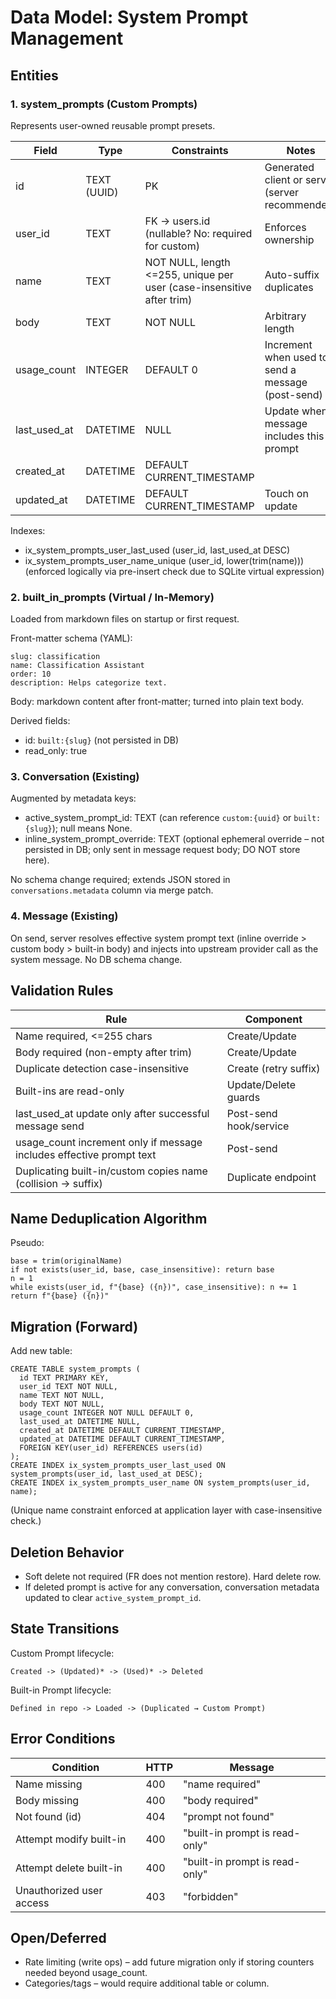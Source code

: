 # Data Model: System Prompt Management

## Entities

### 1. system_prompts (Custom Prompts)
Represents user-owned reusable prompt presets.

| Field | Type | Constraints | Notes |
|-------|------|------------|-------|
| id | TEXT (UUID) | PK | Generated client or server (server recommended) |
| user_id | TEXT | FK -> users.id (nullable? No: required for custom) | Enforces ownership |
| name | TEXT | NOT NULL, length <=255, unique per user (case-insensitive after trim) | Auto-suffix duplicates |
| body | TEXT | NOT NULL | Arbitrary length |
| usage_count | INTEGER | DEFAULT 0 | Increment when used to send a message (post-send) |
| last_used_at | DATETIME | NULL | Update when message includes this prompt |
| created_at | DATETIME | DEFAULT CURRENT_TIMESTAMP |  |
| updated_at | DATETIME | DEFAULT CURRENT_TIMESTAMP | Touch on update |

Indexes:
- ix_system_prompts_user_last_used (user_id, last_used_at DESC)
- ix_system_prompts_user_name_unique (user_id, lower(trim(name))) (enforced logically via pre-insert check due to SQLite virtual expression)

### 2. built_in_prompts (Virtual / In-Memory)
Loaded from markdown files on startup or first request.

Front-matter schema (YAML):
```
slug: classification
name: Classification Assistant
order: 10
description: Helps categorize text.
```
Body: markdown content after front-matter; turned into plain text body.

Derived fields:
- id: `built:{slug}` (not persisted in DB)
- read_only: true

### 3. Conversation (Existing)
Augmented by metadata keys:
- active_system_prompt_id: TEXT (can reference `custom:{uuid}` or `built:{slug}`); null means None.
- inline_system_prompt_override: TEXT (optional ephemeral override – not persisted in DB; only sent in message request body; DO NOT store here).

No schema change required; extends JSON stored in `conversations.metadata` column via merge patch.

### 4. Message (Existing)
On send, server resolves effective system prompt text (inline override > custom body > built-in body) and injects into upstream provider call as the system message. No DB schema change.

## Validation Rules
| Rule | Component |
|------|-----------|
| Name required, <=255 chars | Create/Update |
| Body required (non-empty after trim) | Create/Update |
| Duplicate detection case-insensitive | Create (retry suffix) |
| Built-ins are read-only | Update/Delete guards |
| last_used_at update only after successful message send | Post-send hook/service |
| usage_count increment only if message includes effective prompt text | Post-send |
| Duplicating built-in/custom copies name (collision -> suffix) | Duplicate endpoint |

## Name Deduplication Algorithm
Pseudo:
```
base = trim(originalName)
if not exists(user_id, base, case_insensitive): return base
n = 1
while exists(user_id, f"{base} ({n})", case_insensitive): n += 1
return f"{base} ({n})"
```

## Migration (Forward)
Add new table:
```
CREATE TABLE system_prompts (
  id TEXT PRIMARY KEY,
  user_id TEXT NOT NULL,
  name TEXT NOT NULL,
  body TEXT NOT NULL,
  usage_count INTEGER NOT NULL DEFAULT 0,
  last_used_at DATETIME NULL,
  created_at DATETIME DEFAULT CURRENT_TIMESTAMP,
  updated_at DATETIME DEFAULT CURRENT_TIMESTAMP,
  FOREIGN KEY(user_id) REFERENCES users(id)
);
CREATE INDEX ix_system_prompts_user_last_used ON system_prompts(user_id, last_used_at DESC);
CREATE INDEX ix_system_prompts_user_name ON system_prompts(user_id, name);
```
(Unique name constraint enforced at application layer with case-insensitive check.)

## Deletion Behavior
- Soft delete not required (FR does not mention restore). Hard delete row.
- If deleted prompt is active for any conversation, conversation metadata updated to clear `active_system_prompt_id`.

## State Transitions
Custom Prompt lifecycle:
```
Created -> (Updated)* -> (Used)* -> Deleted
```
Built-in Prompt lifecycle:
```
Defined in repo -> Loaded -> (Duplicated → Custom Prompt)
```

## Error Conditions
| Condition | HTTP | Message |
|-----------|------|---------|
| Name missing | 400 | "name required" |
| Body missing | 400 | "body required" |
| Not found (id) | 404 | "prompt not found" |
| Attempt modify built-in | 400 | "built-in prompt is read-only" |
| Attempt delete built-in | 400 | "built-in prompt is read-only" |
| Unauthorized user access | 403 | "forbidden" |

## Open/Deferred
- Rate limiting (write ops) – add future migration only if storing counters needed beyond usage_count.
- Categories/tags – would require additional table or column.
